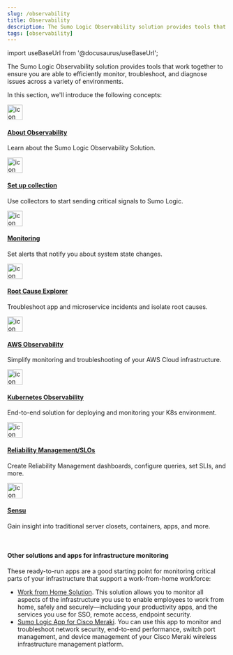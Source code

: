 ```yaml
---
slug: /observability
title: Observability
description: The Sumo Logic Observability solution provides tools that work together to ensure you are able to efficiently monitor, troubleshoot, and diagnose issues across a variety of environments.
tags: [observability]
---
```


import useBaseUrl from '@docusaurus/useBaseUrl';

The Sumo Logic Observability solution provides tools that work together to ensure you are able to efficiently monitor, troubleshoot, and diagnose issues across a variety of environments. 

In this section, we'll introduce the following concepts:

<div className="box-wrapper">
<div className="box smallbox card">
  <div className="container">
  <a href="/docs/observability/about"><img src={useBaseUrl('img/icons/observe.png')} alt="icon" width="35"/><h4>About Observability</h4></a>
  <p>Learn about the Sumo Logic Observability Solution.</p>
  </div>
</div>
<div className="box smallbox card">
  <div className="container">
  <a href="/docs/observability/set-up-collection"><img src={useBaseUrl('img/icons/observe.png')} alt="icon" width="35"/><h4>Set up collection</h4></a>
  <p>Use collectors to start sending critical signals to Sumo Logic.</p>
  </div>
</div>
    <div className="box smallbox card">
      <div className="container">
      <a href="/docs/observability/monitoring"><img src={useBaseUrl('img/icons/observe.png')} alt="icon" width="35"/><h4>Monitoring</h4></a>
      <p>Set alerts that notify you about system state changes.</p>
      </div>
    </div>
    <div className="box smallbox card">
      <div className="container">
      <a href="/docs/observability/root-cause-explorer"><img src={useBaseUrl('img/icons/observe.png')} alt="icon" width="35"/><h4>Root Cause Explorer</h4></a>
      <p>Troubleshoot app and microservice incidents and isolate root causes.</p>
      </div>
    </div>
    <div className="box smallbox card">
      <div className="container">
      <a href="/docs/observability/aws"><img src={useBaseUrl('img/icons/observe.png')} alt="icon" width="35"/><h4>AWS Observability</h4></a>
      <p>Simplify monitoring and troubleshooting of your AWS Cloud infrastructure.</p>
      </div>
    </div>
    <div className="box smallbox card">
      <div className="container">
      <a href="/docs/observability/kubernetes"><img src={useBaseUrl('img/icons/observe.png')} alt="icon" width="35"/><h4>Kubernetes Observability</h4></a>
      <p>End-to-end solution for deploying and monitoring your K8s environment.</p>
      </div>
    </div>
    <div className="box smallbox card">
      <div className="container">
      <a href="/docs/observability/reliability-management-slo"><img src={useBaseUrl('img/icons/observe.png')} alt="icon" width="35"/><h4>Reliability Management/SLOs</h4></a>
      <p>Create Reliability Management dashboards, configure queries, set SLIs, and more.</p>
      </div>
    </div>
    <div className="box smallbox card">
      <div className="container">
      <a href="https://docs.sensu.io/sensu-go/latest/"><img src={useBaseUrl('img/icons/observe.png')} alt="icon" width="35"/><h4>Sensu</h4></a>
      <p>Gain insight into traditional server closets, containers, apps, and more.</p>
      </div>
    </div>
  </div>

<br/>

#### Other solutions and apps for infrastructure monitoring

These ready-to-run apps are a good starting point for monitoring critical parts of your infrastructure that support a work-from-home workforce:  
* [Work from Home Solution](/docs/observability/work-from-home-vpn). This solution allows you to monitor all aspects of the infrastructure you use to enable employees to work from home, safely and securely—including your productivity apps, and the services you use for SSO, remote access, endpoint security.   
* [Sumo Logic App for Cisco Meraki](/docs/integrations/security-threat-detection/cisco-meraki). You can use this app to monitor and troubleshoot network security, end-to-end performance, switch port management, and device management of your Cisco Meraki wireless infrastructure management platform.  

